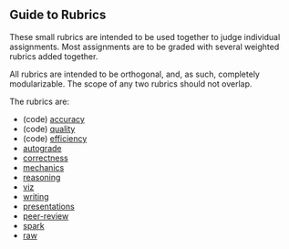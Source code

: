 ## Guide to Rubrics ##

These small rubrics are intended to be used together to judge individual assignments. Most assignments are to be graded with several weighted rubrics added together.

All rubrics are intended to be orthogonal, and, as such, completely modularizable. The scope of any two rubrics should not overlap.

The rubrics are:

- (code) [accuracy](rubric_accuracy.md)
- (code) [quality](rubric_quality.md)
- (code) [efficiency](rubric_efficiency.md)
- [autograde](rubric_autograde.md)
- [correctness](rubric_correctness.md)
- [mechanics](rubric_mech.md)
- [reasoning](rubric_reasoning.md)	
- [viz](rubric_viz.md)
- [writing](rubric_writing.md)
- [presentations](rubric_presentations.md)
- [peer-review](rubric_peer-review.md)	
- [spark](rubric_spark.md)	
- [raw](rubric_raw.md)
